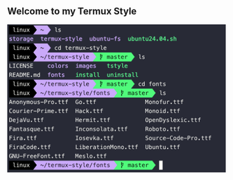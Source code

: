 ## Welcome to my Termux Style
<p align="center"><img src="https://raw.githubusercontent.com/l0nqx/termux-style/main/images/img1.png"</p>
